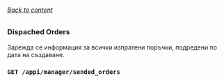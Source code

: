 ###### [Back to content](/FrontEndReadMeFiles/README.md)

### Dispached Orders

Зарежда се информация за всички изпратени поръчки, подредени по дата на създаване.


### `GET /appi/manager/sended_orders`


